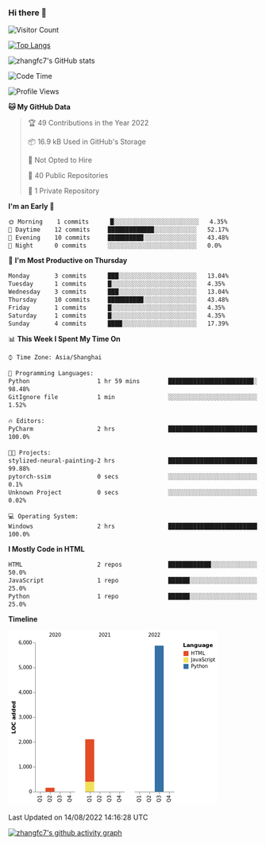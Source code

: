 ### Hi there 👋

<!--
**zhangfc7/zhangfc7** is a ✨ _special_ ✨ repository because its `README.md` (this file) appears on your GitHub profile.

Here are some ideas to get you started:

- 🔭 I’m currently working on ...
- 🌱 I’m currently learning ...
- 👯 I’m looking to collaborate on ...
- 🤔 I’m looking for help with ...
- 💬 Ask me about ...
- 📫 How to reach me: ...
- 😄 Pronouns: ...
- ⚡ Fun fact: ...
-->
![Visitor Count](https://profile-counter.glitch.me/zhangfc7/count.svg)

[![Top Langs](https://github-readme-stats.vercel.app/api/top-langs/?username=zhangfc7&layout=compact)](https://github.com/zhangfc7/github-readme-stats)


![zhangfc7's GitHub stats](https://github-readme-stats.vercel.app/api?username=zhangfc7&show_icons=true&theme=graywhite)

<!--START_SECTION:waka-->
![Code Time](http://img.shields.io/badge/Code%20Time-4%20hrs%2013%20mins-blue)

![Profile Views](http://img.shields.io/badge/Profile%20Views-63-blue)

**🐱 My GitHub Data** 

> 🏆 49 Contributions in the Year 2022
 > 
> 📦 16.9 kB Used in GitHub's Storage 
 > 
> 🚫 Not Opted to Hire
 > 
> 📜 40 Public Repositories 
 > 
> 🔑 1 Private Repository 
 > 
**I'm an Early 🐤** 

```text
🌞 Morning    1 commits      █░░░░░░░░░░░░░░░░░░░░░░░░   4.35% 
🌆 Daytime    12 commits     █████████████░░░░░░░░░░░░   52.17% 
🌃 Evening    10 commits     ██████████░░░░░░░░░░░░░░░   43.48% 
🌙 Night      0 commits      ░░░░░░░░░░░░░░░░░░░░░░░░░   0.0%

```
📅 **I'm Most Productive on Thursday** 

```text
Monday       3 commits      ███░░░░░░░░░░░░░░░░░░░░░░   13.04% 
Tuesday      1 commits      █░░░░░░░░░░░░░░░░░░░░░░░░   4.35% 
Wednesday    3 commits      ███░░░░░░░░░░░░░░░░░░░░░░   13.04% 
Thursday     10 commits     ██████████░░░░░░░░░░░░░░░   43.48% 
Friday       1 commits      █░░░░░░░░░░░░░░░░░░░░░░░░   4.35% 
Saturday     1 commits      █░░░░░░░░░░░░░░░░░░░░░░░░   4.35% 
Sunday       4 commits      ████░░░░░░░░░░░░░░░░░░░░░   17.39%

```


📊 **This Week I Spent My Time On** 

```text
⌚︎ Time Zone: Asia/Shanghai

💬 Programming Languages: 
Python                   1 hr 59 mins        ████████████████████████░   98.48% 
GitIgnore file           1 min               ░░░░░░░░░░░░░░░░░░░░░░░░░   1.52%

🔥 Editors: 
PyCharm                  2 hrs               █████████████████████████   100.0%

🐱‍💻 Projects: 
stylized-neural-painting-2 hrs               █████████████████████████   99.88% 
pytorch-ssim             0 secs              ░░░░░░░░░░░░░░░░░░░░░░░░░   0.1% 
Unknown Project          0 secs              ░░░░░░░░░░░░░░░░░░░░░░░░░   0.02%

💻 Operating System: 
Windows                  2 hrs               █████████████████████████   100.0%

```

**I Mostly Code in HTML** 

```text
HTML                     2 repos             ████████████░░░░░░░░░░░░░   50.0% 
JavaScript               1 repo              ██████░░░░░░░░░░░░░░░░░░░   25.0% 
Python                   1 repo              ██████░░░░░░░░░░░░░░░░░░░   25.0%

```


**Timeline**

![Chart not found](https://raw.githubusercontent.com/zhangfc7/zhangfc7/main/charts/bar_graph.png) 


 Last Updated on 14/08/2022 14:16:28 UTC
<!--END_SECTION:waka-->

[![zhangfc7's github activity graph](https://activity-graph.herokuapp.com/graph?username=zhangfc7&theme=github-light)](https://github.com/zhangfc7/github-readme-activity-graph)

